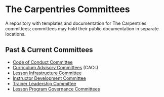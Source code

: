 # The Carpentries Committees
A repository with templates and documentation for The Carpentries committees; committees may hold their public documentation in separate locations.

## Past & Current Committees

- [Code of Conduct Committee](https://carpentries.org/coc-ctte/)
- [Curriculum Advisory Committees](https://carpentries.org/curriculum-advisors/) (CACs)
- [Lesson Infrastructure Committee](https://carpentries.org/lesson-infra/)
- [Instructor Development Committee](https://carpentries.org/inst-dev/)
- [Trainer Leadership Committee](https://github.com/carpentries/trainers/blob/main/governance.md)
- [Lesson Program Governance Committees](https://docs.carpentries.org/topic_folders/governance/bylaws.html#lesson-programs)
